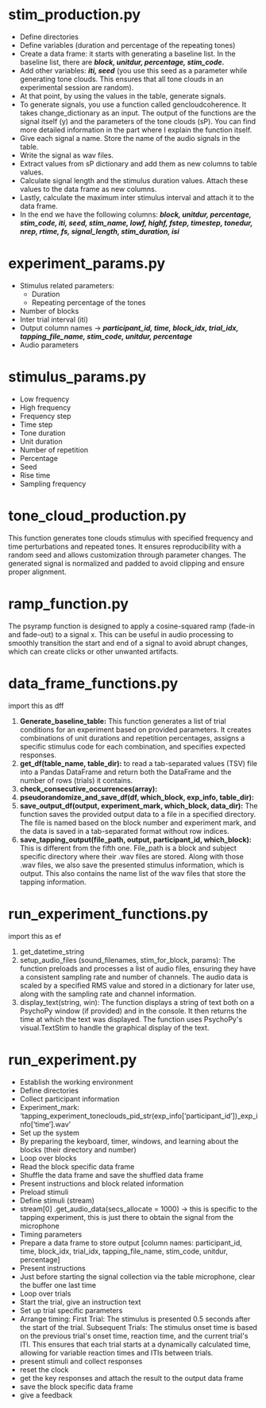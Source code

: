 # stim_production.py
* Define directories
* Define variables (duration and percentage of the repeating tones)
* Create a data frame: it starts with generating a baseline list. In the baseline list, there are ***block, unitdur, percentage, stim_code.***
* Add other variables: ***iti, seed*** (you use this seed as a parameter while generating tone clouds. This ensures that all tone clouds in an experimental session are random).
* At that point, by using the values in the table, generate signals. 
* To generate signals, you use a function called gencloudcoherence. It takes change_dictionary as an input. The output of the functions are the signal itself (y) and the parameters of the tone clouds (sP). You can find more detailed information in the part where I explain the function itself. 
* Give each signal a name. Store the name of the audio signals in the table.
* Write the signal as wav files.
* Extract values from sP dictionary and add them as new columns to table values.
* Calculate signal length and the stimulus duration values. Attach these values to the data frame as new columns. 
* Lastly, calculate the maximum inter stimulus interval and attach it to the data frame.
* In the end we have the following columns: ***block, unitdur, percentage, stim_code, iti, seed, stim_name, lowf, highf, fstep, timestep, tonedur, nrep, rtime, fs, signal_length, stim_duration, isi***

# experiment_params.py
* Stimulus related parameters:
  * Duration
  * Repeating percentage of the tones
* Number of blocks
* Inter trial interval (iti)
* Output column names → ***participant_id, time, block_idx, trial_idx, tapping_file_name, stim_code, unitdur, percentage***
* Audio parameters

# stimulus_params.py
* Low frequency 
* High frequency
* Frequency step
* Time step
* Tone duration
* Unit duration
* Number of repetition
* Percentage
* Seed
* Rise time
* Sampling frequency

# tone_cloud_production.py
This function generates tone clouds stimulus with specified frequency and time perturbations and repeated tones. It ensures reproducibility with a random seed and allows customization through parameter changes. The generated signal is normalized and padded to avoid clipping and ensure proper alignment.

# ramp_function.py
The psyramp function is designed to apply a cosine-squared ramp (fade-in and fade-out) to a signal x. This can be useful in audio processing to smoothly transition the start and end of a signal to avoid abrupt changes, which can create clicks or other unwanted artifacts. 

# data_frame_functions.py
import this as dff
1. **Generate_baseline_table:** This function generates a list of trial conditions for an experiment based on provided parameters. It creates combinations of unit durations and repetition percentages, assigns a specific stimulus code for each combination, and specifies expected responses.
2. **get_df(table_name, table_dir):** to read a tab-separated values (TSV) file into a Pandas DataFrame and return both the DataFrame and the number of rows (trials) it contains.
3. **check_consecutive_occurrences(array):**
4. **pseudorandomize_and_save_df(df, which_block, exp_info, table_dir):**
5. **save_output_df(output, experiment_mark, which_block, data_dir):** The function saves the provided output data to a file in a specified directory. The file is named based on the block number and experiment mark, and the data is saved in a tab-separated format without row indices.
6. **save_tapping_output(file_path, output, participant_id, which_block):** This is different from the fifth one. File_path is a block and subject specific directory where their .wav files are stored. Along with those .wav files, we also save the presented stimulus information, which is output. This also contains the name list of the wav files that store the tapping information.

# run_experiment_functions.py 
import this as ef
1. get_datetime_string
2. setup_audio_files (sound_filenames, stim_for_block, params): The function preloads and processes a list of audio files, ensuring they have a consistent sampling rate and number of channels. The audio data is scaled by a specified RMS value and stored in a dictionary for later use, along with the sampling rate and channel information.
3. display_text(string, win): The function displays a string of text both on a PsychoPy window (if provided) and in the console. It then returns the time at which the text was displayed. The function uses PsychoPy's visual.TextStim to handle the graphical display of the text.


# run_experiment.py
* Establish the working environment
* Define directories
* Collect participant information
* Experiment_mark: ‘tapping_experiment_toneclouds_pid_str(exp_info[‘participant_id’])_exp_info[‘time’].wav’ 
* Set up the system
* By preparing the keyboard, timer, windows, and learning about the blocks (their directory and number)
* Loop over blocks
 * Read the block specific data frame 
 * Shuffle the data frame and save the shuffled data frame
 * Present instructions and block related information
 * Preload stimuli
 * Define stimuli (stream)
 * stream[0] .get_audio_data(secs_allocate = 1000) → this is specific to the tapping experiment, this is just there to obtain the signal from the microphone
 * Timing parameters
 * Prepare a data frame to store output [column names: participant_id, time, block_idx, trial_idx, tapping_file_name, stim_code, unitdur, percentage]
 * Present instructions
 * Just before starting the signal collection via the table microphone, clear the buffer one last time
 * Loop over trials
  * Start the trial, give an instruction text
  * Set up trial specific parameters
  * Arrange timing: First Trial: The stimulus is presented 0.5 seconds after the start of the trial. Subsequent Trials: The stimulus onset time is based on the previous trial's onset time, reaction time, and the current trial's ITI. This ensures that each trial starts at a dynamically calculated time, allowing for variable reaction times and ITIs between trials.
  * present stimuli and collect responses
  * reset the clock
  * get the key responses and attach the result to the output data frame
 * save the block specific data frame
 * give a feedback
